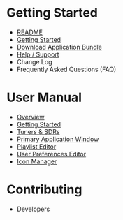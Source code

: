 # Getting Started
* [README](https://github.com/DSheirer/sdrtrunk#readme)
* [Getting Started](Getting-Started)
* [Download Application Bundle](https://github.com/DSheirer/sdrtrunk/releases)
* [Help / Support](Support)
* Change Log
* Frequently Asked Questions (FAQ)

# User Manual
* [Overview](Home)
* [Getting Started](Getting-Started)
* [Tuners & SDRs](Tuners)
* [Primary Application Window](Primary-Application)
* [Playlist Editor](Playlist-Editor)
* [User Preferences Editor](User-Preferences)
* [Icon Manager](Icon-Manager)

# Contributing
* Developers